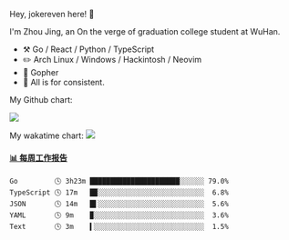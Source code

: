 Hey, jokereven here! 👋

I'm Zhou Jing, an On the verge of graduation college student at WuHan.

-   :hammer_and_pick: Go / React / Python / TypeScript
-   :pencil2: Arch Linux / Windows / Hackintosh / Neovim
-   :seedling: Gopher
-   :thought_balloon: All is for consistent.

My Github chart:

![](https://ghchart.rshah.org/JonnieWayy)

My wakatime chart:
![](https://wakatime.com/share/@jokereven/1679dc82-4bf9-4b63-9203-390d608503de.png)

<!-- waka-box start -->
#### <a href="https://gist.github.com/9f8118785e2d128d746db5f61b0e0a2a" target="_blank">📊 每周工作报告</a>
```text
Go         🕓 3h23m ██████████████████████░░░░░░ 79.0%
TypeScript 🕓 17m   █▉░░░░░░░░░░░░░░░░░░░░░░░░░░  6.8%
JSON       🕓 14m   █▌░░░░░░░░░░░░░░░░░░░░░░░░░░  5.6%
YAML       🕓 9m    ▉░░░░░░░░░░░░░░░░░░░░░░░░░░░  3.6%
Text       🕓 3m    ▍░░░░░░░░░░░░░░░░░░░░░░░░░░░  1.5%
```
<!-- Powered by https://github.com/journey-ad/waka-box-go . -->
<!-- waka-box end -->

